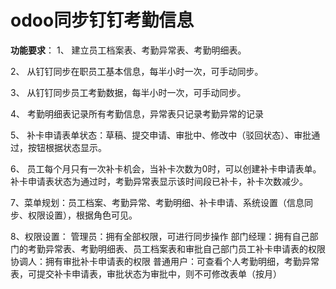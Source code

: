 # odoo同步钉钉考勤信息

**功能要求**：
1、 建立员工档案表、考勤异常表、考勤明细表。

2、 从钉钉同步在职员工基本信息，每半小时一次，可手动同步。

3、 从钉钉同步员工考勤数据，每半小时一次，可手动同步。

4、 考勤明细表记录所有考勤信息，异常表只记录考勤异常的记录

5、 补卡申请表单状态：草稿、提交申请、审批中、修改中（驳回状态）、审批通过，按钮根据状态显示。

6、 员工每个月只有一次补卡机会，当补卡次数为0时，可以创建补卡申请表单。补卡申请表状态为通过时，考勤异常表显示该时间段已补卡，补卡次数减少。

7、菜单规划：员工档案、考勤异常、考勤明细、补卡申请、系统设置（信息同步、权限设置），根据角色可见。

8、权限设置：
管理员：拥有全部权限，可进行同步操作
部门经理：拥有自己部门的考勤异常表、考勤明细表、员工档案表和审批自己部门员工补卡申请表的权限
协调人：拥有审批补卡申请表的权限
普通用户：可查看个人考勤明细，考勤异常表，可提交补卡申请表，审批状态为审批中，则不可修改表单（按月）
